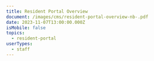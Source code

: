 ```yaml
---
title: Resident Portal Overview
document: /images/cms/resident-portal-overview-nb-.pdf
date: 2023-11-07T13:00:00.000Z
isMobile: false
topics:
  - resident-portal
userTypes:
  - staff
---
```

